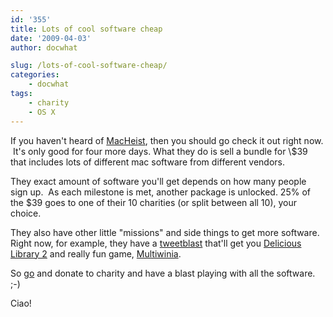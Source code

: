 ```yaml
---
id: '355'
title: Lots of cool software cheap
date: '2009-04-03'
author: docwhat

slug: /lots-of-cool-software-cheap/
categories:
    - docwhat
tags:
    - charity
    - OS X
---
```


If you haven\'t heard of [MacHeist](http://www.macheist.com/bundle/u/314119/),
then you should go check it out right now.  It\'s only good for four more
days. What they do is sell a bundle for \\\$39 that includes lots of different
mac software from different vendors.

They exact amount of software you'll get depends on how many people sign up.
 As each milestone is met, another package is unlocked. 25% of the \$39 goes
to one of their 10 charities (or split between all 10), your choice.

<!-- more -->

They also have other little \"missions\" and side things to get more software.
Right now, for example, they have a
[tweetblast](http://www.macheist.com/tweetblast) that\'ll get you
[Delicious Library 2](http://delicious-monster.com/) and really fun game,
[Multiwinia](http://www.introversion.co.uk/multiwinia/).

So [go](http://www.macheist.com/bundle/u/314119/) and donate to charity and
have a blast playing with all the software. ;-)

Ciao!
